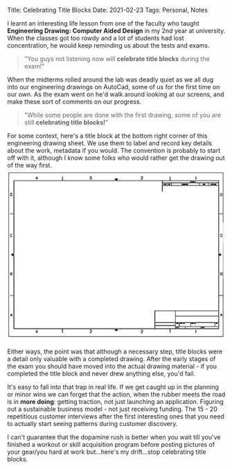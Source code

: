 Title: Celebrating Title Blocks
Date: 2021-02-23
Tags: Personal, Notes

I learnt an interesting life lesson from one of the faculty who taught __Engineering Drawing: Computer Aided Design__ in my 2nd year at university. When the classes got too rowdy and a lot of students had lost concentration, he would keep reminding us about the tests and exams.
> "You guys not listening now will **celebrate title blocks** during the exam!"

When the midterms rolled around the lab was deadly quiet
as we all dug into our engineering drawings on AutoCad, some of us for the first time on our own. As the exam went on he'd walk around looking at our screens, and make these sort of comments on our progress.
> "While some people are done with the first drawing, some of you are still **celebrating title blocks!**"
    
For some context, here's a title block at the bottom right corner of this engineering drawing sheet. We use them to label and record key details about the work, metadata if you would. The convention is probably to start off with it, although I know some folks who would rather get the drawing out of the way first. ![title block](../images/titleblock.png)  

Either ways, the point was that although a necessary step, title blocks were a detail only valuable with a completed drawing. After the early stages of the exam you should have moved into the actual drawing material - if you completed the title block and never drew anything else, you'd fail.

It's easy to fall into that trap in real life. If we get caught up in the planning or minor wins we can  forget that the action, when the rubber meets the road is in **more doing**: getting traction, not just launching an application. Figuring out a sustainable business model - not just receiving funding. The 15 - 20 repetitious customer interviews after the first interesting ones that you need to actually start seeing patterns during customer discovery. 

I can't guarantee that the dopamine rush is better when you wait till you've finished a workout or skill acquisition program before posting pictures of your gear/you hard at work but...here's my drift...stop celebrating title blocks.

